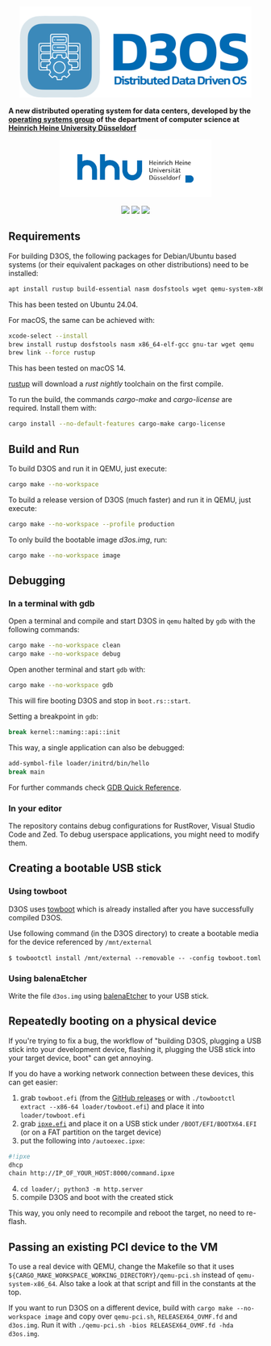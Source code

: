 <p align="center">
  <a href="https://www.uni-duesseldorf.de/home/en/home.html"><img src="media/d3os.png" width=460></a>
</p>

**A new distributed operating system for data centers, developed by the [operating systems group](https://www.cs.hhu.de/en/research-groups/operating-systems.html) of the department of computer science at [Heinrich Heine University Düsseldorf](https://www.hhu.de)**

<p align="center">
  <a href="https://www.uni-duesseldorf.de/home/en/home.html"><img src="media/hhu.svg" width=300></a>
</p>

<p align="center">
  <a href="https://github.com/hhu-bsinfo/D3OS/actions/workflows/build.yml"><img src="https://github.com/hhu-bsinfo/D3OS/actions/workflows/build.yml/badge.svg"></a>
  <img src="https://img.shields.io/badge/Rust-2024-blue.svg">
  <img src="https://img.shields.io/badge/license-GPLv3-orange.svg">
</p>

## Requirements

For building D3OS, the following packages for Debian/Ubuntu based systems (or their equivalent packages on other distributions) need to be installed:
```bash
apt install rustup build-essential nasm dosfstools wget qemu-system-x86
```

This has been tested on Ubuntu 24.04.

For macOS, the same can be achieved with:
```bash
xcode-select --install
brew install rustup dosfstools nasm x86_64-elf-gcc gnu-tar wget qemu
brew link --force rustup
```

This has been tested on macOS 14.

[rustup](https://rustup.rs/) will download a _rust nightly_ toolchain on the first compile.

To run the build, the commands _cargo-make_ and _cargo-license_ are required. Install them with:
```bash
cargo install --no-default-features cargo-make cargo-license
```


## Build and Run

To build D3OS and run it in QEMU, just execute:
```bash
cargo make --no-workspace
```

To build a release version of D3OS (much faster) and run it in QEMU, just execute:
```bash
cargo make --no-workspace --profile production
```


To only build the bootable image _d3os.img_, run:
```bash
cargo make --no-workspace image
```

## Debugging 

### In a terminal with gdb

Open a terminal and compile and start D3OS in `qemu` halted by `gdb` with the following commands:
```bash
cargo make --no-workspace clean
cargo make --no-workspace debug
```

Open another terminal and start `gdb` with:
```bash
cargo make --no-workspace gdb
```
This will fire booting D3OS and stop in `boot.rs::start`.

Setting a breakpoint in `gdb`:
```bash
break kernel::naming::api::init
```

This way, a single application can also be debugged:

```bash
add-symbol-file loader/initrd/bin/hello
break main
```

For further commands check [GDB Quick Reference](docs/gdb-commands.pdf).

### In your editor

The repository contains debug configurations for RustRover, Visual Studio Code and Zed.
To debug userspace applications, you might need to modify them.

## Creating a bootable USB stick

### Using towboot
D3OS uses [towboot](https://github.com/hhuOS/towboot) which is already installed after you have successfully compiled D3OS. 

Use following command (in the D3OS directory) to create a bootable media for the device referenced by `/mnt/external`

`$ towbootctl install /mnt/external --removable -- -config towboot.toml`

### Using balenaEtcher
Write the file `d3os.img` using [balenaEtcher](https://etcher.balena.io) to your USB stick.

## Repeatedly booting on a physical device

If you're trying to fix a bug, the workflow of "building D3OS, plugging a USB stick into your development device, flashing it, plugging the USB stick into your target device, boot" can get annoying.

If you do have a working network connection between these devices, this can get easier:

1. grab `towboot.efi` (from the [GitHub releases](https://github.com/hhuOS/towboot/releases) or with `./towbootctl extract --x86-64 loader/towboot.efi`) and place it into `loader/towboot.efi`
2. grab [`ipxe.efi`](https://boot.ipxe.org/ipxe.efi) and place it on a USB stick under `/BOOT/EFI/BOOTX64.EFI` (or on a FAT partition on the target device)
3. put the following into `/autoexec.ipxe`:
```sh
#!ipxe
dhcp
chain http://IP_OF_YOUR_HOST:8000/command.ipxe
```
4. `cd loader/; python3 -m http.server`
5. compile D3OS and boot with the created stick

This way, you only need to recompile and reboot the target, no need to re-flash.

## Passing an existing PCI device to the VM

To use a real device with QEMU, change the Makefile so that it uses `${CARGO_MAKE_WORKSPACE_WORKING_DIRECTORY}/qemu-pci.sh` instead of `qemu-system-x86_64`.
Also take a look at that script and fill in the constants at the top.

If you want to run D3OS on a different device, build with `cargo make --no-workspace image` and copy over `qemu-pci.sh`, `RELEASEX64_OVMF.fd` and `d3os.img`.
Run it with `./qemu-pci.sh -bios RELEASEX64_OVMF.fd -hda d3os.img`.
